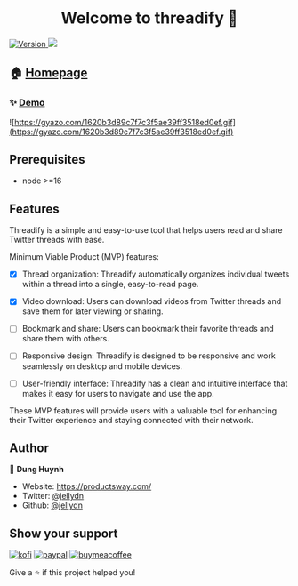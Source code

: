 <h1 align="center">Welcome to threadify 👋</h1>
<p>
  <a href="https://www.npmjs.com/package/threadify" target="_blank">
    <img alt="Version" src="https://img.shields.io/npm/v/threadify.svg">
  </a>
  <img src="https://img.shields.io/badge/node-%3E%3D16-blue.svg" />
</p>

## 🏠 [Homepage](https://github.com/jellydn/threadify-plus)

### ✨ [Demo](https://threadify.productsway.com)
![https://gyazo.com/1620b3d89c7f7c3f5ae39ff3518ed0ef.gif](https://gyazo.com/1620b3d89c7f7c3f5ae39ff3518ed0ef.gif)

## Prerequisites

- node >=16

## Features

Threadify is a simple and easy-to-use tool that helps users read and share Twitter threads with ease.

Minimum Viable Product (MVP) features:

- [x] Thread organization: Threadify automatically organizes individual tweets within a thread into a single, easy-to-read page.

- [x] Video download: Users can download videos from Twitter threads and save them for later viewing or sharing.

- [ ] Bookmark and share: Users can bookmark their favorite threads and share them with others.

- [ ] Responsive design: Threadify is designed to be responsive and work seamlessly on desktop and mobile devices.

- [ ] User-friendly interface: Threadify has a clean and intuitive interface that makes it easy for users to navigate and use the app.

These MVP features will provide users with a valuable tool for enhancing their Twitter experience and staying connected with their network.

## Author

👤 **Dung Huynh**

- Website: https://productsway.com/
- Twitter: [@jellydn](https://twitter.com/jellydn)
- Github: [@jellydn](https://github.com/jellydn)

## Show your support

[![kofi](https://img.shields.io/badge/Ko--fi-F16061?style=for-the-badge&logo=ko-fi&logoColor=white)](https://ko-fi.com/dunghd)
[![paypal](https://img.shields.io/badge/PayPal-00457C?style=for-the-badge&logo=paypal&logoColor=white)](https://paypal.me/dunghd)
[![buymeacoffee](https://img.shields.io/badge/Buy_Me_A_Coffee-FFDD00?style=for-the-badge&logo=buy-me-a-coffee&logoColor=black)](https://www.buymeacoffee.com/dunghd)

Give a ⭐️ if this project helped you!

